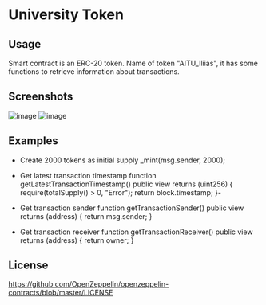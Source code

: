 # University Token
## Usage
Smart contract is an ERC-20 token. Name of token "AITU_Iliias", it has some functions to retrieve information about transactions.
## Screenshots
![image](https://github.com/tonymontana143/CreateToken/assets/125411745/8368405b-a1b4-4371-85fe-d15f6106156c)
![image](https://github.com/tonymontana143/CreateToken/assets/125411745/d5b71de7-4ca4-4c74-861f-2a5b562d4d72)
## Examples
- Create 2000 tokens as initial supply
  _mint(msg.sender, 2000);

- Get latest transaction timestamp
  function getLatestTransactionTimestamp() public view returns (uint256) {
        require(totalSupply() > 0, "Error");
        return block.timestamp;
    }-
- Get transaction sender
  function getTransactionSender() public view returns (address) {
        return msg.sender;
    }
- Get transaction receiver
  function getTransactionReceiver() public view returns (address) {
        return owner;
    }
## License
  https://github.com/OpenZeppelin/openzeppelin-contracts/blob/master/LICENSE 

